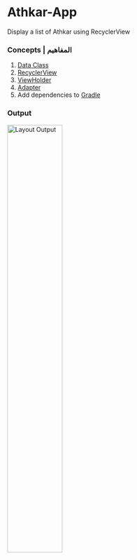 # Athkar-App
Display a list of Athkar using RecyclerView 

### Concepts | المفاهيم
1. [Data Class](https://kotlinlang.org/docs/data-classes.html)
2. [RecyclerView](https://developer.android.com/guide/topics/ui/layout/recyclerview#implement-adapter)
3. [ViewHolder](https://developer.android.com/reference/androidx/recyclerview/widget/RecyclerView.ViewHolder)
4. [Adapter](https://developer.android.com/reference/androidx/recyclerview/widget/RecyclerView.Adapter)
5. Add dependencies to [Gradle](https://developer.android.com/jetpack/androidx/releases/recyclerview#groovy)


### Output

<img src="https://user-images.githubusercontent.com/110332003/183901968-48f600c6-9989-401c-b563-bd5b40d735c8.png" alt="Layout Output" width="50%"/>


